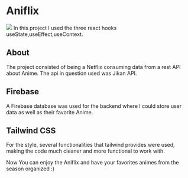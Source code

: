 # Aniflix
![](https://media.giphy.com/media/S3h48D6Vy7fZpIJwF4/giphy-downsized-large.gif)
In this project I used the three react hooks useState,useEffect,useContext.

## About

The project consisted of being a Netflix consuming data from a rest API about Anime.
The api in question used was Jikan API.

## Firebase

A Firebase database was used for the backend where I could store user data as well as their favorite Anime.

## Tailwind CSS

For the style, several functionalities that tailwind provides were used, making the code much cleaner and more functional to work with.

  Now You can enjoy the Aniflix and have your favorites animes from the season organized :) 
  







